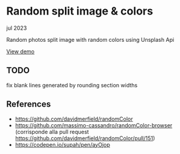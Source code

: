 # Random split image & colors

jul 2023

Random photos split image with random colors using Unsplash Api

[View demo](https://massimo-cassandro.github.io/area-test/2023-07-random-split-image/build/index.html)

## TODO
fix blank lines generated by rounding section widths

## References

* <https://github.com/davidmerfield/randomColor>
* <https://github.com/massimo-cassandro/randomColor-browser> (corrisponde alla pull request https://github.com/davidmerfield/randomColor/pull/151)
* <https://codepen.io/supah/pen/ayOjop>
